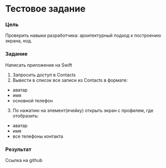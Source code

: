 # Тестовое задание

### Цель

Проверить навыки разработчика: архитектурный подход к построению экрана, код.

### Задание

Написать приложение на Swift

1. Запросить доступ в Contacts
2. Вывести в список все записи из Contacts в формате:
- аватар
- имя
- основной телефон
3. По нажатию на элемент(ячейку) открыть экран с профилем, где отобразить:
- аватар
- имя
- все телефоны контакта

### Результат

Ссылка на github
